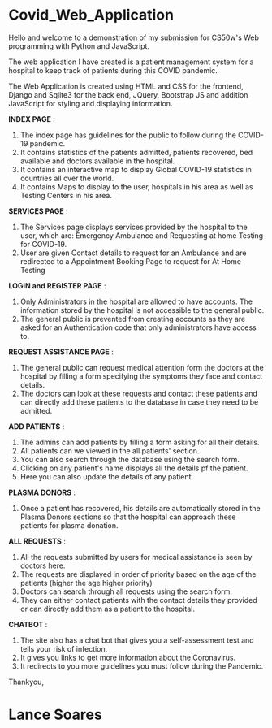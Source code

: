 # Covid_Web_Application

Hello and welcome to a demonstration of my submission for CS50w&#39;s Web programming with Python and JavaScript.

The web application I have created is a patient management system for a hospital to keep track of patients during this COVID pandemic.

The Web Application is created using HTML and CSS for the frontend, Django and Sqlite3 for the back end, JQuery, Bootstrap JS and addition JavaScript for styling and displaying information.

**INDEX PAGE** :

1. The index page has guidelines for the public to follow during the COVID-19 pandemic.
2. It contains statistics of the patients admitted, patients recovered, bed available and doctors available in the hospital.
3. It contains an interactive map to display Global COVID-19 statistics in countries all over the world.
4. It contains Maps to display to the user, hospitals in his area as well as Testing Centers in his area.

**SERVICES PAGE** :

1. The Services page displays services provided by the hospital to the user, which are: Emergency Ambulance and Requesting at home Testing for COVID-19.
2. User are given Contact details to request for an Ambulance and are redirected to a Appointment Booking Page to request for At Home Testing

**LOGIN and REGISTER PAGE** :

1. Only Administrators in the hospital are allowed to have accounts. The information stored by the hospital is not accessible to the general public.
2. The general public is prevented from creating accounts as they are asked for an Authentication code that only administrators have access to.

**REQUEST ASSISTANCE PAGE** :

1. The general public can request medical attention form the doctors at the hospital by filling a form specifying the symptoms they face and contact details.
2. The doctors can look at these requests and contact these patients and can directly add these patients to the database in case they need to be admitted.

**ADD PATIENTS** :

1. The admins can add patients by filling a form asking for all their details.
2. All patients can we viewed in the all patients&#39; section.
3. You can also search through the database using the search form.
4. Clicking on any patient&#39;s name displays all the details pf the patient.
5. Here you can also update the details of any patient.

**PLASMA DONORS** :

1. Once a patient has recovered, his details are automatically stored in the Plasma Donors sections so that the hospital can approach these patients for plasma donation.

**ALL REQUESTS** :

1. All the requests submitted by users for medical assistance is seen by doctors here.
2. The requests are displayed in order of priority based on the age of the patients (higher the age higher priority)
3. Doctors can search through all requests using the search form.
4. They can either contact patients with the contact details they provided or can directly add them as a patient to the hospital.

**CHATBOT** :

1. The site also has a chat bot that gives you a self-assessment test and tells your risk of infection.
2. It gives you links to get more information about the Coronavirus.
3. It redirects to you more guidelines you must follow during the Pandemic.

Thankyou,

# Lance Soares
